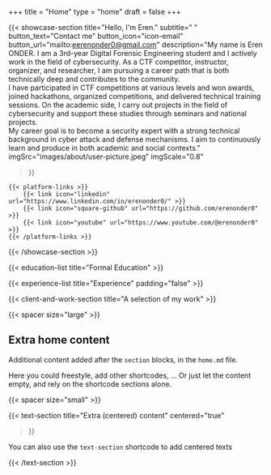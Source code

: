 +++
title =  "Home"
type = "home"
draft = false
+++



{{< showcase-section
title="Hello, I'm Eren."
subtitle=" "
button_text="Contact me"
button_icon="icon-email"
button_url="mailto:eerenonder0@gmail.com"
description="My name is Eren ONDER. I am a 3rd-year Digital Forensic Engineering student and I actively work in the field of cybersecurity. As a CTF competitor, instructor, organizer, and researcher, I am pursuing a career path that is both technically deep and contributes to the community.</br>I have participated in CTF competitions at various levels and won awards, joined hackathons, organized competitions, and delivered technical training sessions. On the academic side, I carry out projects in the field of cybersecurity and support these studies through seminars and national projects.</br>My career goal is to become a security expert with a strong technical background in cyber attack and defense mechanisms. I aim to continuously learn and produce in both academic and social contexts."
imgSrc="images/about/user-picture.jpeg"
imgScale="0.8"
>}}

    {{< platform-links >}}
        {{< link icon="linkedin" url="https://www.linkedin.com/in/erenonder0/" >}}
        {{< link icon="square-github" url="https://github.com/erenonder0" >}}
        {{< link icon="youtube" url="https://www.youtube.com/@erenonder0" >}}
    {{< /platform-links >}}

{{< /showcase-section >}}


{{< education-list
    title="Formal Education" >}}

{{< experience-list
    title="Experience"
    padding="false" >}}

{{< client-and-work-section
    title="A selection of my work" >}}

{{< spacer size="large" >}}

## Extra home content

Additional content added after the `section` blocks, in the `home.md` file. 

Here you could freestyle, add other shortcodes, ...  Or just let the content empty, and rely on the shortcode sections alone.

{{< spacer size="small" >}}

{{< text-section
title="Extra (centered) content"
centered="true"
>}}

You can also use the `text-section` shortcode to add centered texts

{{< /text-section >}}
